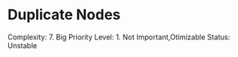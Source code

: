 # Duplicate Nodes

Complexity: 7. Big
Priority Level: 1. Not Important,Otimizable
Status: Unstable

